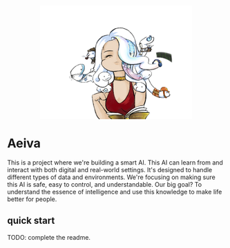 <p align="center" width="100%">
<img src="assets/aeiva-logo-medusa.png" alt="AEIVA" style="width: 70%; min-width: 300px; display: block; margin: auto; background-color: transparent;">
</p>

# Aeiva

This is a project where we're building a smart AI. This AI can learn from and interact with both digital and real-world settings. It's designed to handle different types of data and environments. We're focusing on making sure this AI is safe, easy to control, and understandable. Our big goal? To understand the essence of intelligence and use this knowledge to make life better for people.


## quick start

TODO: complete the readme.


